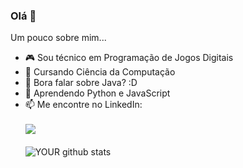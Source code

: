 ### Olá 👋

Um pouco sobre mim...

- :video_game: Sou técnico em Programação de Jogos Digitais
- :school: Cursando Ciência da Computação
- 💬 Bora falar sobre Java? :D
- 🌱 Aprendendo Python e JavaScript
- 📫 Me encontre no LinkedIn: <br><br>
<a href="https://linkedin.com/in/marqueserick"><img src="https://img.shields.io/badge/LinkedIn-0077B5?style=for-the-badge&logo=linkedin&logoColor=white"/></a><br><br>
![YOUR github stats](https://github-readme-stats.vercel.app/api?username=marqueserick&count_private=true&show_icons=true&theme=radical)


<!--

![Top Langs](https://github-readme-stats.vercel.app/api/top-langs/?username=marqueserick&show_icons=true&theme=radical&layout=compact)
**marqueserick/marqueserick** is a ✨ _special_ ✨ repository because its `README.md` (this file) appears on your GitHub profile.

Here are some ideas to get you started:

- 🔭 I’m currently working on ...
- 🌱 I’m currently learning ...
- 👯 I’m looking to collaborate on ...
- 🤔 I’m looking for help with ...
- 💬 Ask me about ...
- 📫 How to reach me: ...
- 😄 Pronouns: ...
- ⚡ Fun fact: ...
-->
